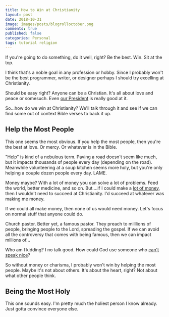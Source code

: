 ```yaml
---
title: How to Win at Christianity
layout: post
date: 2018-10-31
image: images/posts/blogrolloctober.png
comments: true
published: false
categories: Personal
tags: tutorial religion
---
```


If you're going to do something, do it well, right? Be the best. Win. Sit at the top. 

I think that's a noble goal in any profession or hobby. Since I probably won't be the best programmer, writer, or designer perhaps I should try excelling at Christianity. 

Should be easy right? Anyone can be a Christian. It's all about love and peace or somesuch. Even [our President](https://www.chicagotribune.com/news/opinion/zorn/ct-trump-bible-huckster-zorn-perspec-1028-md-20161026-column.html) is really good at it.

So...how do we win at Christianity? We'll talk through it and see if we can find some out of context Bible verses to back it up.

## Help the Most People

This one seems the most obvious. If you help the most people, then you're the best at love. Or mercy. Or whatever is in the Bible. 

"Help" is kind of a nebulous term. Paving a road doesn't seem like much, but it impacts thousands of people every day (depending on the road). Meanwhile volunteering at a soup kitchen seems more holy, but you're only helping a couple dozen people every day. LAME.

Money maybe? With a lot of money you can solve a lot of problems. Feed the world, better medicine, and so on. But....if I could make a [lot of money](https://biblehub.com/matthew/19-24.htm), then I wouldn't need to succeed at Christianity. I'd succeed at whatever was making me money. 

If we could all make money, then none of us would need money. Let's focus on normal stuff that anyone could do.

Church pastor. Better yet, a famous pastor. They preach to milllions of people, bringing people to the Lord, spreading the gospel. If we can avoid all the controversy that comes with being famous, then we can impact millions of...

Who am I kidding? I no talk good. How could God use someone who [can't speak nice](https://biblehub.com/exodus/4-10.htm)?

So without money or charisma, I probably won't win by helping the most people. Maybe it's not about others. It's about the heart, right? Not about what other people think.

## Being the Most Holy

This one sounds easy. I'm pretty much the holiest person I know already. Just gotta convince everyone else. 

